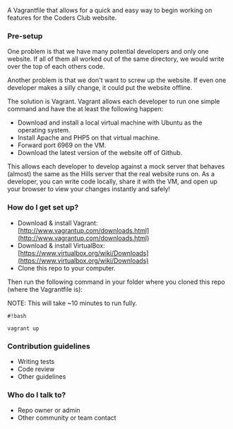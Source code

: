 A Vagrantfile that allows for a quick and easy way to begin working on features for the Coders Club website.

### Pre-setup ###

One problem is that we have many potential developers and only one website. If all of them all worked out of the same directory, we would write over the top of each others code.

Another problem is that we don't want to screw up the website. If even one developer makes a silly change, it could put the website offline.

The solution is Vagrant. Vagrant allows each developer to run one simple command and have the at least the following happen:
* Download and install a local virtual machine with Ubuntu as the operating system.
* Install Apache and PHP5 on that virtual machine.
* Forward port 6969 on the VM.
* Download the latest version of the website off of Github.

This allows each developer to develop against a mock server that behaves (almost) the same as the Hills server that the real website runs on. As a developer, you can write code locally, share it with the VM, and open up your browser to view your changes instantly and safely!

### How do I get set up? ###

* Download & install Vagrant: [http://www.vagrantup.com/downloads.html](http://www.vagrantup.com/downloads.html)
* Download & install VirtualBox: [https://www.virtualbox.org/wiki/Downloads](https://www.virtualbox.org/wiki/Downloads)
* Clone this repo to your computer.

Then run the following command in your folder where you cloned this repo (where the Vagrantfile is):

NOTE: This will take ~10 minutes to run fully.
```
#!bash

vagrant up
```


### Contribution guidelines ###

* Writing tests
* Code review
* Other guidelines

### Who do I talk to? ###

* Repo owner or admin
* Other community or team contact